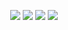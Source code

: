 <p align="center">
  <img src="https://img.shields.io/badge/Rust-000000?style=for-the-badge&logo=rust&logoColor=white">
  <img src="https://img.shields.io/badge/Neovim-57A143?style=for-the-badge&logo=neovim&logoColor=white">
  <img src="https://img.shields.io/badge/Tauri-662D91?style=for-the-badge&logo=tauri&logoColor=white">
  <img src="https://img.shields.io/badge/unixsockss-5865F2?style=for-the-badge&logo=discord&logoColor=white">
</p>


